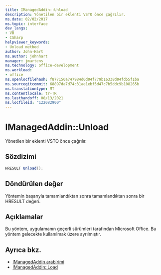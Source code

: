 ```yaml
---
title: IManagedAddin::Unload
description: Yönetilen bir eklenti VSTO önce çağrılır.
ms.date: 02/02/2017
ms.topic: interface
dev_langs:
- VB
- CSharp
helpviewer_keywords:
- Unload method
author: John-Hart
ms.author: johnhart
manager: jmartens
ms.technology: office-development
ms.workload:
- office
ms.openlocfilehash: f877150a747984d0d04f779b16338d04fd55f1ba
ms.sourcegitcommit: 68897da7d74c31ae1ebf5d47c7b5ddc9b108265b
ms.translationtype: MT
ms.contentlocale: tr-TR
ms.lasthandoff: 08/13/2021
ms.locfileid: "122082900"
---
```

# <a name="imanagedaddinunload"></a>IManagedAddin::Unload
  Yönetilen bir eklenti VSTO önce çağrılır.

## <a name="syntax"></a>Sözdizimi

```csharp
HRESULT Unload();
```

## <a name="return-value"></a>Döndürülen değer
 Yöntemin başarıyla tamamlandıktan sonra tamamlandıktan sonra bir HRESULT değeri.

## <a name="remarks"></a>Açıklamalar
 Bu yöntem, uygulamanın geçerli sürümleri tarafından Microsoft Office. Bu yöntem gelecekte kullanılmak üzere ayrılmıştır.

## <a name="see-also"></a>Ayrıca bkz.
- [IManagedAddin arabirimi](../vsto/imanagedaddin-interface.md)
- [IManagedAddin::Load](../vsto/imanagedaddin-load.md)
